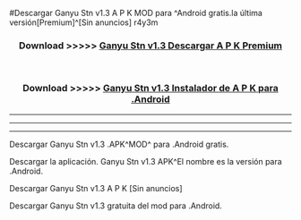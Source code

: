 #Descargar Ganyu Stn v1.3 A P K MOD para ^Android gratis.la última versión[Premium]^[Sin anuncios] r4y3m



<div align="center">
<h3>Download >>>>> <a href="https://es-web.web.app/?es= Ganyu Stn v1.3">Ganyu Stn v1.3 Descargar A P K Premium</a></h3><br>

<h3>Download >>>>> <a href="https://es-web.web.app/?es= Ganyu Stn v1.3">Ganyu Stn v1.3 Instalador de A P K para .Android</a></h3>
</div>


----------------------------------------------------------

----------------------------------------------------------

----------------------------------------------------------

Descargar Ganyu Stn v1.3 .APK^MOD^ para .Android gratis.

Descargar la aplicación. Ganyu Stn v1.3 APK^El nombre es la versión para .Android.

Descargar Ganyu Stn v1.3 A P K [Sin anuncios]

Descargar Ganyu Stn v1.3 gratuita del mod para .Android.